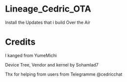 # Lineage_Cedric_OTA

Install the Updates that i build Over the Air

# Credits

I kanged from YumeMichi

Device Tree, Vendor and kernel by Sohamlad7

Thx for helping from users from Telegramme @cedricchat

